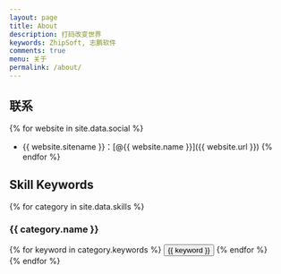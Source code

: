 ```yaml
---
layout: page
title: About
description: 打码改变世界
keywords: ZhipSoft, 志鹏软件
comments: true
menu: 关于
permalink: /about/
---
```


## 联系

{% for website in site.data.social %}
* {{ website.sitename }}：[@{{ website.name }}]({{ website.url }})
{% endfor %}

## Skill Keywords

{% for category in site.data.skills %}
### {{ category.name }}
<div class="btn-inline">
{% for keyword in category.keywords %}
<button class="btn btn-outline" type="button">{{ keyword }}</button>
{% endfor %}
</div>
{% endfor %}
